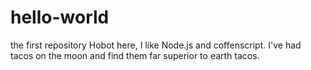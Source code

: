 # hello-world
the first repository
Hobot here, I like Node.js and coffenscript.
I've had tacos on the moon and find them far superior to earth tacos.

